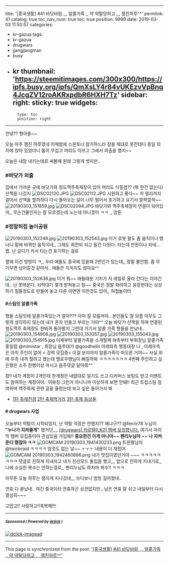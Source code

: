
---
title: '[중국생활] #41 바닷바람 ,,, 알콜가족 ,,  약 약탈당하고 ,,, 잼진하루^^'
permlink: 41
catalog: true
toc_nav_num: true
toc: true
position: 9999
date: 2019-03-03 11:50:57
categories:
- kr-gazua
tags:
- kr-gazua
- drugwars
- jjangjjangman
- busy
- kr
thumbnail: 'https://steemitimages.com/300x300/https://ipfs.busy.org/ipfs/QmXsLY4r84vUKEzvVpBnq4JcgZV12roAKRxpdbR6HXH7Tz'
sidebar:
    right:
        sticky: true
widgets:
    -
        type: toc
        position: right
---


안녕?? 형아들~~ 

오늘 아주 잼진 하루였네
어제밤에 스몬토너 참가하느라 잠을 제대로 못잔데다
종일 의자에 앉아 있었더니 몸이 무겁고 머리도 아프고
그래서 외출을 했지~~  

오늘은 내맘 내키는데로 써볼께
원래 그렇게 썻지만.. 

### #바닷가 외출
집에서 가까운 곳에 바닷가와 청도맥주축제장이 있어
머리도 식힐겸?? (뭐 한건 없는디) 산책을 나갔지
![DSC02120.JPG](https://steemitimages.com/300x300/https://ipfs.busy.org/ipfs/QmXsLY4r84vUKEzvVpBnq4JcgZV12roAKRxpdbR6HXH7Tz) ![DSC02112.JPG](https://steemitimages.com/300x300/https://ipfs.busy.org/ipfs/QmUbYcpu8W9UZDZsqnJzkG3o13aJVexFV61zidtaYyjnfi)
시원하고 좋다~~ 저 멀리까지 걸어서 산책을 할까하다 다시 돌아오는 길이
너무 멀어서 포기하고 요기서 깔짝깔작~~
 ![20190303_151859.jpg](https://steemitimages.com/300x300/https://ipfs.busy.org/ipfs/QmSozhx38A3ZG92dDBtf1GvVjbV3KoZsFhpWhEifxchkFR)  ![DSC02094.JPG](https://steemitimages.com/400x400/https://ipfs.busy.org/ipfs/QmZNHcUbQgEyNBBkQFpWzYGXraR6ZVMNnxqzKQSwhxJLEn)
바닷가와 맥주축제장이 연결이 되어있어,,  무슨건물인지는 잘 모르겠는데
노는데 아니겠어 ㅋㅋ ,, 암튼

### #정말허접 놀이공원

![20190303_152248.jpg](https://steemitimages.com/400x400/https://ipfs.busy.org/ipfs/QmdQCaoEed16fZZ5eur9EN6h3q6UFjoB9YEm5GP1qX4P3F) ![20190303_152543.jpg](https://steemitimages.com/400x400/https://ipfs.busy.org/ipfs/QmPrzvVwi2v3Kg62FcPdH6B1nHaBeLfoLhziw4PkBFDKCa)
이거 로봇 팔도 좀 움직이나 했너니 밑에 바퀴만 움직이네,, 그래도 회전되 되고
될건 다된다. 타는데  만원이나 되네...쩝. 난 궁디가 커서 타는건 포기하는 걸로

옆에 이건 방방이 ㅋ,, 우리 애들도 중국에 있을때 2번인가 탔는데,,
정말 불안함.  좀 무거우면 넘어갈것 같아서..  애들은 지치지도 않아요^^

![20190303_152636.jpg](https://steemitimages.com/600x600/https://ipfs.busy.org/ipfs/QmYHd4UCnKuNifS7tXkJ4ZHKWahHi75WHAGRNoY3A6A7s4)
이거 뭐~~ 애들태운 기차가 저 레일로 올라 간다는 이야긴데..
난 못태운다.  쇠막대기 몇개 받쳐놓고 참~~  중국은 정말 화려하고 웅장한데는 
상상하기 힘들정도로 만들어 놓고 다른 이면엔 이런것도 있어,, 허접놀이터

#### #스팀잇 알콜가족
형들 스팀잇에 알콜가족있는거 알아??? 아마 잘 모를꺼야.. 본인들도 잘 모름
아무도 그렇게 생각하지 않는데 내가 혼자 만들고 부르는 거야^^
오늘 바닷가 산책을 하며 연결된 청도맥주 축제장도 한바퀴 돌아봤지
그런대 거기서 알콜 가족 형들을 만났네..
![20190303_154906.jpg](https://steemitimages.com/400x400/https://ipfs.busy.org/ipfs/QmbEEvc6MBCyoXm3gMZ3ntWXxZEaDRNQC9PtuvnZcr1f1U) ![20190303_153357.jpg](https://steemitimages.com/400x400/https://ipfs.busy.org/ipfs/QmPzpeYkRVUuPkq74DGs39rRwmUhdyqKyoKEPT6S1hK4cn)
![20190303_155043.jpg](https://steemitimages.com/400x400/https://ipfs.busy.org/ipfs/QmY8hcU2TMq9i9bTCDK2yxyswz632yx45tdmE1UaqHNuFk) ![20190303_154915.jpg](https://steemitimages.com/400x400/https://ipfs.busy.org/ipfs/QmPefUMbbp84WAF9XTQTknqHcMthPkgJBjV13t1wZj2yC2)
 이제부터 알콜가족을 소개할께 
 좌측부터 부회장님 알콜가족 홍일점 @mimistar   ,  회장님 음주대가 @goodhello
 아래좌측 행동대장 나 , 아래우측은 아직 주인이 없어 < 강력 모집중>
 이걸 보지마자 알콜가족이 떠오른 거야~~  사실 위에 우측 내꺼 할려고 했는데
 헬로우행님이 삐질까봐 ㅋㅋㅋㅋㅋㅋㅋ
 4번째 주인하고 싶은형은 소주 한병이상 마시고 음주댓글 달아줘^^

 참!! 내가 계정이 2개인데 한계정은 내맘대로 일기도 쓰고 디커머스 보팅도 받고
이벤트도 참여하는 계정이야..  어뷰징 그런거 아니니까 이상하게 보면 안돼!!
 최근 트립스팀 참여하며 맥주축제 관련 글을 올렸는데 보고 싶은 들어가서 봐
- [1탄 축제전경](https://steemit.com/tripsteem/@kakakk/tt20190223t055430396z)    [2탄 축제먹거리](https://steemit.com/tripsteem/@kakakk/tt20190224t070331634z)   [3탄 축제 동상들](https://steemit.com/tripsteem/@kakakk/tt20190303t103547334z)

 #### # drugwars 사업
오늘부터 약탈이 시작되었지,  난 약탈 걱정은 안했지??
왜냐구??   @fenrir78 누님이 **"누나가 지켜줄게"** 했거던,,,,
[[drugwars] 카르텔[LK2] 멤버 모집합니다.]( https://steemit.com/drugwars/@fenrir78/6bavi7-drugwars-lk2)
여기서 마지막 멤버 모집중이야 관심있음 가입해!!
**중요한건 이게 아니야~~  펜리누님아 ~~ 나 지켜준다 했잖아 ㅋㅋ**
![GOMCAM 20190303_1941430233.png](https://ipfs.busy.org/ipfs/QmUGhMa95mmFdGTRNAsHeEPa3Bnv2Qu6SSRjGK1rBX17HC)
 트윈짱님이 @twinbraid  ㅋㅋㅋㅋ 암것도 없는 날~~ ㅜㅜㅜ
 내용이 더 재밌어
![GOMCAM 20190303_1942460896.png](https://ipfs.busy.org/ipfs/QmZFM8ZYt525FSpuwxmpPHdELoJ6pApUXuTui1NaAx1HyL)
내가 맛집이였던거야 ~~~   ㅋㅋㅋㅋㅋㅋㅋㅋ
댓글로 친하게 지내자고 내가  친선모드 돌입을 했고,,, 앞으로 친하게 지내기로,,
 나에 소심한 복수는 안하는걸로,, 펜리누님도 하지마 복수!! ㅋㅋㅋ

아무튼 오늘 하루는 잼지게 지나갔네,,,
쓰다보니 엄청 길어졌네.. 

연휴 다 끝났네.. 여긴 중국이라 연휴하곤 상관없지만..
남은 연휴 잘 쉬고 내일부터 다시 열심히~~~

고맙고!! 사랑하고!!축복해!!!



 







---

#####  <sub> **Sponsored ( Powered by [dclick](https://www.dclick.io) )** </sub>
[![dclick-imagead](https://s3.ap-northeast-2.amazonaws.com/dclick/image/dclick/1550551738890.png)](https://api.dclick.io/v1/c?x=eyJhbGciOiJIUzI1NiIsInR5cCI6IkpXVCJ9.eyJjIjoia2lidW1oIiwicyI6IjQxIiwiYSI6WyJpLTE5NSJdLCJ1cmwiOiJodHRwczovL3d3dy5kY2xpY2suaW8vbW9uZXRpemUjbW9uZXRpemUtc2NyaXB0IiwiaWF0IjoxNTUxNjEzOTI0LCJleHAiOjE4NjY5NzM5MjR9.Dq8vrIvP0G9F_wCkBmVyJHYSwjhjGEI-zB4l57Kuu7M)

- - -

This page is synchronized from the post: ['[중국생활] #41 바닷바람 ,,, 알콜가족 ,,  약 약탈당하고 ,,, 잼진하루^^'](https://steemit.com/@kibumh/41)
